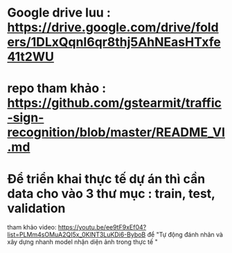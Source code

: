 
# Google drive luu : https://drive.google.com/drive/folders/1DLxQqnI6qr8thj5AhNEasHTxfe41t2WU

# repo tham khảo : https://github.com/gstearmit/traffic-sign-recognition/blob/master/README_VI.md

# Để triển khai thực tế dự án thì cần data cho vào 3 thư mục : train, test, validation 
tham khảo video: https://youtu.be/ee9tF9xEf04?list=PLMm4sOMuA2QI5x_0KlNT3LuKDi6-ByboB để
 "Tự động đánh nhãn và xây dựng nhanh model nhận diện ảnh trong thực tế "